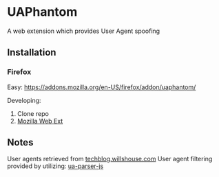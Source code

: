 # UAPhantom
A web extension which provides User Agent spoofing

## Installation

### Firefox
Easy: https://addons.mozilla.org/en-US/firefox/addon/uaphantom/

Developing:
1. Clone repo
2. [Mozilla Web Ext](https://developer.mozilla.org/en-US/Add-ons/WebExtensions/Getting_started_with_web-ext)

## Notes
User agents retrieved from [techblog.willshouse.com]( https://techblog.willshouse.com/2012/01/03/most-common-user-agents/)
User agent filtering provided by utilizing: [ua-parser-js](https://www.npmjs.com/package/ua-parser-js)
